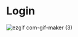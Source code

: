 # Login

![ezgif com-gif-maker (3)](https://user-images.githubusercontent.com/82004716/120953910-6dcf8a00-c724-11eb-824b-b9da26d34883.gif)


